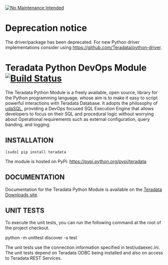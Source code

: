 
[![No Maintenance Intended](http://unmaintained.tech/badge.svg)](http://unmaintained.tech/)

Deprecation notice
====
The driver/package has been deprecated. For new Python driver implementations consider using https://github.com/Teradata/python-driver.


Teradata Python DevOps Module      [![Build Status](https://travis-ci.org/Teradata/PyTd.svg?branch=master)](https://travis-ci.org/Teradata/PyTd)
=============================

The Teradata Python Module is a freely available, open source, library for the Python programming language, whose aim is to make it easy to script powerful interactions with Teradata Database. It adopts the philosophy of <a href="https://developer.teradata.com/tools/articles/udasql-a-devops-focused-sql-execution-engine">udaSQL</a>, providing a DevOps focused SQL Execution Engine that allows developers to focus on their SQL and procedural logic without worrying about Operational requirements such as external configuration, query banding, and logging.

INSTALLATION
------------

    [sudo] pip install teradata

The module is hosted on PyPi: https://pypi.python.org/pypi/teradata

DOCUMENTATION
-------------

Documentation for the Teradata Python Module is available on the <a href="https://downloads.teradata.com/tools/reference/teradata-python-module">Teradata Downloads site</a>.

UNIT TESTS
----------

To execute the unit tests, you can run the following command at the root of the project checkout.  

python -m unittest discover -s test

The unit tests use the connection information specified in test/udaexec.ini.  The unit tests depend on Teradata ODBC being installed and also on access to Teradata REST Services.
